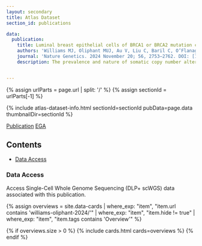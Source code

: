 ```yaml
---
layout: secondary
title: Atlas Dataset
section_id: publications

data:
  publication:
    title: Luminal breast epithelial cells of BRCA1 or BRCA2 mutation carriers and noncarriers harbor common breast cancer copy number alterations
    authors: 'Williams MJ, Oliphant MUJ, Au V, Liu C, Baril C, O’Flanagan C, Lai D, Beatty S, Van Vliet M, Yiu JC, O’Connor L, Goh WL, Pollaci A, Weiner AC, Grewal D, McPherson A, Norton K, Moore M, Prabhakar V, Agarwal S, Garber JE, Dillon DA, Shah SP, Brugge JS, Aparicio S'
    journal: 'Nature Genetics. 2024 November 20; 56, 2753–2762. DOI: [10.1038/s41588-024-01988-0](https://doi.org/10.1038/s41588-024-01988-0)'
    description: The prevalence and nature of somatic copy number alterations (CNAs) in breast epithelium and their role in tumor initiation and evolution remain poorly understood. Using single-cell DNA sequencing (49,238 cells) of epithelium from BRCA1 and BRCA2 carriers or wild-type individuals, we identified recurrent CNAs (for example, 1q-gain and 7q, 10q, 16q and 22q-loss) that are present in a rare population of cells across almost all samples (n = 28). In BRCA1/BRCA2 carriers, these occur before loss of heterozygosity (LOH) of wild-type alleles. These CNAs, common in malignant tumors, are enriched in luminal cells but absent in basal myoepithelial cells. Allele-specific analysis of prevalent CNAs reveals that they arose by independent mutational events, consistent with convergent evolution. BRCA1/BRCA2 carriers contained a small percentage of cells with extreme aneuploidy, featuring loss of TP53, BRCA1/BRCA2 LOH and multiple breast cancer-associated CNAs. Our findings suggest that CNAs arising in normal luminal breast epithelium are precursors to clonally expanded tumor genomes.


---
```


{% assign urlParts = page.url | split: '/' %}
{% assign sectionId = urlParts[-1] %}

{% include atlas-dataset-info.html
    sectionId=sectionId
    pubData=page.data
    thumbnailDir=sectionId %}

<a href="https://doi.org/10.1038/s41588-024-01988-0" class="button">Publication</a>
<a href="https://ega-archive.org/studies/EGAS00001007716" class="button">EGA</a>

## Contents
* [Data Access](#data-access)

### Data Access
Access Single-Cell Whole Genome Sequencing (DLP+ scWGS) data associated with this publication.

{%
    assign overviews = site.data-cards
    | where_exp: "item", "item.url contains 'williams-oliphant-2024/'"
    | where_exp: "item", "item.hide != true"
    | where_exp: "item", "item.tags contains 'Overview'"
%}

{% if overviews.size > 0 %}
  {% include cards.html cards=overviews %}
{% endif %}
